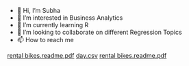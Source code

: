 - 👋 Hi, I’m Subha
- 👀 I’m interested in Business Analytics
- 🌱 I’m currently learning R
- 💞️ I’m looking to collaborate on different Regression Topics
- 📫 How to reach me 

<!---
subhachak9681/subhachak9681 is a ✨ special ✨ repository because its `README.md` (this file) appears on your GitHub profile.
You can click the Preview link to take a look at [rental bikes.readme.pdf](https://github.com/subhachak9681/subhachak9681/files/8126316/rental.bikes.readme.pdf)
your changes.
--->
[rental bikes.readme.pdf](https://github.com/subhachak9681/subhachak9681/files/8126348/rental.bikes.readme.pdf)
[day.csv](https://github.com/subhachak9681/subhachak9681/files/8126351/day.csv)
[rental bikes.readme.pdf](https://github.com/subhachak9681/subhachak9681/files/8126356/rental.bikes.readme.pdf)
